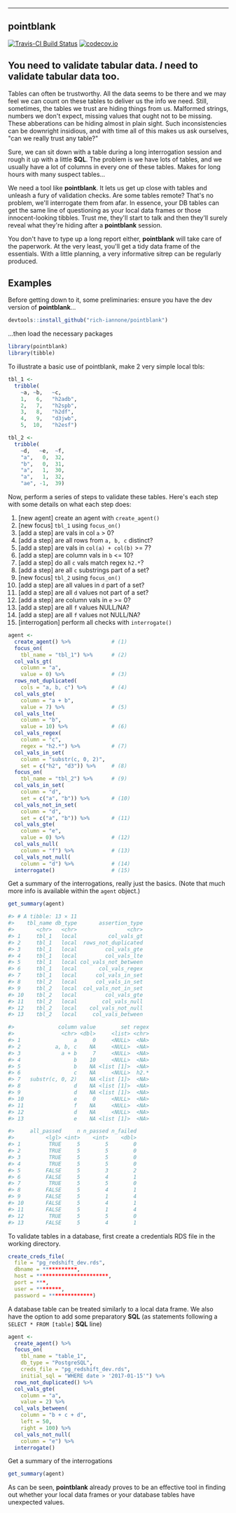 ----------
pointblank
----------

[![Travis-CI Build Status](https://travis-ci.org/rich-iannone/pointblank.svg?branch=master)](https://travis-ci.org/rich-iannone/pointblank)
[![codecov.io](https://codecov.io/github/rich-iannone/pointblank/coverage.svg?branch=master)](https://codecov.io/github/rich-iannone/pointblank?branch=master) 

## You need to validate tabular data. *I* need to validate tabular data too.

Tables can often be trustworthy. All the data seems to be there and we may feel we can count on these 
tables to deliver us the info we need. Still, sometimes, the tables we trust are hiding things from
us. Malformed strings, numbers we don't expect, missing values that ought not to be missing. These
abberations can be hiding almost in plain sight. Such inconsistencies can be downright insidious, and with time all of this makes us ask ourselves, "can we really trust any table?"

Sure, we can sit down with a table during a long interrogation session and rough it up with a little **SQL**. The problem is we have lots of tables, and we usually have a lot of columns in every one of these tables. Makes for long hours with many suspect tables...

We need a tool like **pointblank**. It lets us get up close with tables and unleash a fury of validation checks. Are some tables remote? That's no problem, we'll interrogate them from afar. In essence, your DB tables can get the same line of questioning as your local data frames or those innocent-looking tibbles. Trust me, they'll start to talk and then they'll surely reveal what they're hiding after a **pointblank** session.

You don't have to type up a long report either, **pointblank** will take care of the paperwork. At the very least, you'll get a tidy data frame of the essentials. With a little planning, a very informative sitrep can be regularly produced.

## Examples

Before getting down to it, some preliminaries: ensure you have the dev version of **pointblank**...

```r
devtools::install_github("rich-iannone/pointblank")
```

...then load the necessary packages

```r
library(pointblank)
library(tibble)
```

To illustrate a basic use of pointblank, make 2 very simple local tbls:

```r
tbl_1 <-
  tribble(
    ~a, ~b,   ~c,
    1,   6,   "h2adb",
    2,   7,   "h2spb",
    3,   8,   "h2df",
    4,   9,   "d3jwb",
    5,  10,   "h2esf")

tbl_2 <-
  tribble(
    ~d,   ~e,  ~f,
    "a",   0,  32,
    "b",   0,  31,
    "a",   1,  30,
    "a",   1,  32,
    "ae", -1,  39)
```

Now, perform a series of steps to validate these tables. Here's each step with some details on what each step does:

1. [new agent] create an agent with `create_agent()`
2. [new focus] `tbl_1` using `focus_on()`
3. [add a step] are vals in col `a` > 0?
4. [add a step] are all rows from `a, b, c` distinct?
5. [add a step] are vals in `col(a) + col(b)` >= 7?
6. [add a step] are column vals in `b` <= 10?
7. [add a step] do all `c` vals match regex `h2.*`?
8. [add a step] are all `c` substrings part of a set?
9. [new focus] `tbl_2` using `focus_on()`
10. [add a step] are all values in `d` part of a set?
11. [add a step] are all `d` values not part of a set?
12. [add a step] are column vals in `e` >= 0?
13. [add a step] are all `f` values NULL/NA?
14. [add a step] are all `f` values not NULL/NA?
15. [interrogation] perform all checks with `interrogate()`

```r
agent <- 
  create_agent() %>%             # (1)
  focus_on(
    tbl_name = "tbl_1") %>%      # (2)
  col_vals_gt(
    column = "a",
    value = 0) %>%               # (3)
  rows_not_duplicated(
    cols = "a, b, c") %>%        # (4)
  col_vals_gte(
    column = "a + b",
    value = 7) %>%               # (5)
  col_vals_lte(
    column = "b",
    value = 10) %>%              # (6)
  col_vals_regex(
    column = "c",
    regex = "h2.*") %>%          # (7)
  col_vals_in_set(
    column = "substr(c, 0, 2)",
    set = c("h2", "d3")) %>%     # (8)
  focus_on(
    tbl_name = "tbl_2") %>%      # (9)
  col_vals_in_set(
    column = "d",
    set = c("a", "b")) %>%       # (10)
  col_vals_not_in_set(
    column = "d",
    set = c("a", "b")) %>%       # (11)
  col_vals_gte(
    column = "e",
    value = 0) %>%               # (12)
  col_vals_null(
    column = "f") %>%            # (13)
  col_vals_not_null(
    column = "d") %>%            # (14)
  interrogate()                  # (15)
```

Get a summary of the interrogations, really just the basics. (Note that much more info is available within the `agent` object.)

```r
get_summary(agent)

#> # A tibble: 13 × 11
#>    tbl_name db_type       assertion_type
#>       <chr>   <chr>                <chr>
#> 1     tbl_1   local          col_vals_gt
#> 2     tbl_1   local  rows_not_duplicated
#> 3     tbl_1   local         col_vals_gte
#> 4     tbl_1   local         col_vals_lte
#> 5     tbl_1   local col_vals_not_between
#> 6     tbl_1   local       col_vals_regex
#> 7     tbl_1   local      col_vals_in_set
#> 8     tbl_2   local      col_vals_in_set
#> 9     tbl_2   local  col_vals_not_in_set
#> 10    tbl_2   local         col_vals_gte
#> 11    tbl_2   local        col_vals_null
#> 12    tbl_2   local    col_vals_not_null
#> 13    tbl_2   local     col_vals_between

#>              column value        set regex
#>               <chr> <dbl>     <list> <chr>
#> 1                 a     0     <NULL>  <NA>
#> 2           a, b, c    NA     <NULL>  <NA>
#> 3             a + b     7     <NULL>  <NA>
#> 4                 b    10     <NULL>  <NA>
#> 5                 b    NA <list [1]>  <NA>
#> 6                 c    NA     <NULL>  h2.*
#> 7   substr(c, 0, 2)    NA <list [1]>  <NA>
#> 8                 d    NA <list [1]>  <NA>
#> 9                 d    NA <list [1]>  <NA>
#> 10                e     0     <NULL>  <NA>
#> 11                f    NA     <NULL>  <NA>
#> 12                d    NA     <NULL>  <NA>
#> 13                e    NA <list [1]>  <NA>

#>     all_passed     n n_passed n_failed 
#>          <lgl> <int>    <int>    <dbl> 
#> 1         TRUE     5        5        0 
#> 2         TRUE     5        5        0 
#> 3         TRUE     5        5        0 
#> 4         TRUE     5        5        0 
#> 5        FALSE     5        3        2 
#> 6        FALSE     5        4        1 
#> 7         TRUE     5        5        0 
#> 8        FALSE     5        4        1 
#> 9        FALSE     5        1        4 
#> 10       FALSE     5        4        1 
#> 11       FALSE     5        1        4 
#> 12        TRUE     5        5        0 
#> 13       FALSE     5        4        1 
```

To validate tables in a database, first create a credentials RDS file in the working directory.

```r
create_creds_file(
  file = "pg_redshift_dev.rds",
  dbname = ***********,
  host = ***********************,
  port = ***,
  user = ********,
  password = **************)
```

A database table can be treated similarly to a local data frame. We also have the option to add some preparatory **SQL** (as statements following a `SELECT * FROM [table]` **SQL** line)

```r
agent <- 
  create_agent() %>%
  focus_on(
    tbl_name = "table_1",
    db_type = "PostgreSQL",
    creds_file = "pg_redshift_dev.rds",
    initial_sql = "WHERE date > '2017-01-15'") %>%
  rows_not_duplicated() %>%
  col_vals_gte(
    column = "a",
    value = 2) %>%
  col_vals_between(
    column = "b + c + d",
    left = 50,
    right = 100) %>%
  col_vals_not_null(
    column = "e") %>%
  interrogate()
```

Get a summary of the interrogations  

```r
get_summary(agent)
```

As can be seen, **pointblank** already proves to be an effective tool in finding out whether your local data frames or your database tables have unexpected values.

